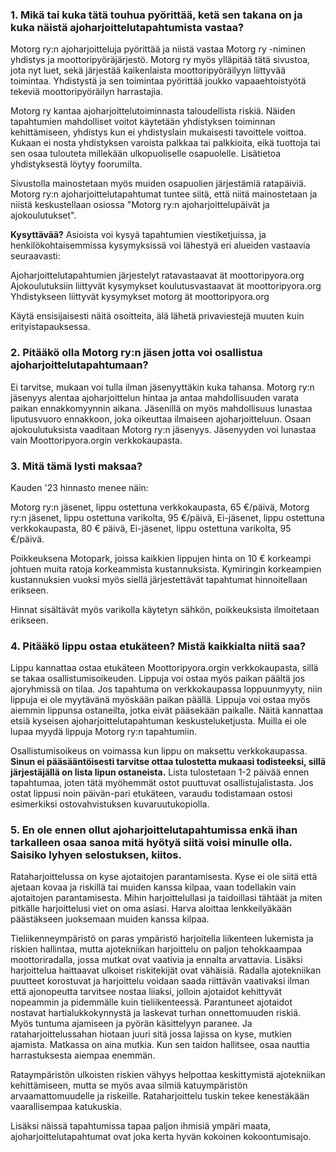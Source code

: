 ### 1. Mikä tai kuka tätä touhua pyörittää, ketä sen takana on ja kuka näistä ajoharjoittelutapahtumista vastaa?

Motorg ry:n ajoharjoitteluja pyörittää ja niistä vastaa Motorg ry -niminen yhdistys ja moottoripyöräjärjestö. Motorg ry myös ylläpitää tätä sivustoa, jota nyt luet, sekä järjestää kaikenlaista moottoripyöräilyyn liittyvää toimintaa. Yhdistystä ja sen toimintaa pyörittää joukko vapaaehtoistyötä tekeviä moottoripyöräilyn harrastajia.

Motorg ry kantaa ajoharjoittelutoiminnasta taloudellista riskiä. Näiden tapahtumien mahdolliset voitot käytetään yhdistyksen toiminnan kehittämiseen, yhdistys kun ei yhdistyslain mukaisesti tavoittele voittoa. Kukaan ei nosta yhdistyksen varoista palkkaa tai palkkioita, eikä tuottoja tai sen osaa tulouteta millekään ulkopuoliselle osapuolelle. Lisätietoa yhdistyksestä löytyy foorumilta.

Sivustolla mainostetaan myös muiden osapuolien järjestämiä ratapäiviä. Motorg ry:n ajoharjoittelutapahtumat tuntee siitä, että niitä mainostetaan ja niistä keskustellaan osiossa "Motorg ry:n ajoharjoittelupäivät ja ajokoulutukset".

**Kysyttävää?** Asioista voi kysyä tapahtumien viestiketjuissa, ja henkilökohtaisemmissa kysymyksissä voi lähestyä eri alueiden vastaavia seuraavasti:

Ajoharjoittelutapahtumien järjestelyt 	ratavastaavat ät moottoripyora.org
Ajokoulutuksiin liittyvät kysymykset 	koulutusvastaavat ät moottoripyora.org
Yhdistykseen liittyvät kysymykset 	motorg ät moottoripyora.org

Käytä ensisijaisesti näitä osoitteita, älä lähetä privaviestejä muuten kuin erityistapauksessa.


### 2. Pitääkö olla Motorg ry:n jäsen jotta voi osallistua ajoharjoittelutapahtumaan?

Ei tarvitse, mukaan voi tulla ilman jäsenyyttäkin kuka tahansa. Motorg ry:n jäsenyys alentaa ajoharjoittelun hintaa ja antaa mahdollisuuden varata paikan ennakkomyynnin aikana. Jäsenillä on myös mahdollisuus lunastaa liputusvuoro ennakkoon, joka oikeuttaa ilmaiseen ajoharjoitteluun. Osaan ajokoulutuksista vaaditaan Motorg ry:n jäsenyys. Jäsenyyden voi lunastaa vain Moottoripyora.orgin verkkokaupasta.


### 3. Mitä tämä lysti maksaa?

Kauden '23 hinnasto menee näin:

Motorg ry:n jäsenet, lippu ostettuna verkkokaupasta, 65 €/päivä,
Motorg ry:n jäsenet, lippu ostettuna varikolta, 95 €/päivä,
Ei-jäsenet, lippu ostettuna verkkokaupasta, 80 € päivä,
Ei-jäsenet, lippu ostettuna varikolta, 95 €/päivä.

Poikkeuksena Motopark, joissa kaikkien lippujen hinta on 10 € korkeampi johtuen muita ratoja korkeammista kustannuksista. Kymiringin korkeampien kustannuksien vuoksi myös siellä järjestettävät tapahtumat hinnoitellaan erikseen.

Hinnat sisältävät myös varikolla käytetyn sähkön, poikkeuksista ilmoitetaan erikseen.


### 4. Pitääkö lippu ostaa etukäteen? Mistä kaikkialta niitä saa?

Lippu kannattaa ostaa etukäteen Moottoripyora.orgin verkkokaupasta, sillä se takaa osallistumisoikeuden. Lippuja voi ostaa myös paikan päältä jos ajoryhmissä on tilaa. Jos tapahtuma on verkkokaupassa loppuunmyyty, niin lippuja ei ole myytävänä myöskään paikan päällä. Lippuja voi ostaa myös aiemmin lippunsa ostaneilta, jotka eivät pääsekään paikalle. Näitä kannattaa etsiä kyseisen ajoharjoittelutapahtuman keskusteluketjusta. Muilla ei ole lupaa myydä lippuja Motorg ry:n tapahtumiin.

Osallistumisoikeus on voimassa kun lippu on maksettu verkkokaupassa. **Sinun ei pääsääntöisesti tarvitse ottaa tulostetta mukaasi todisteeksi, sillä järjestäjällä on lista lipun ostaneista.** Lista tulostetaan 1-2 päivää ennen tapahtumaa, joten tätä myöhemmät ostot puuttuvat osallistujalistasta. Jos ostat lippusi noin päivän-pari etukäteen, varaudu todistamaan ostosi esimerkiksi ostovahvistuksen kuvaruutukopiolla.


### 5. En ole ennen ollut ajoharjoittelutapahtumissa enkä ihan tarkalleen osaa sanoa mitä hyötyä siitä voisi minulle olla. Saisiko lyhyen selostuksen, kiitos.

Rataharjoittelussa on kyse ajotaitojen parantamisesta. Kyse ei ole siitä että ajetaan kovaa ja riskillä tai muiden kanssa kilpaa, vaan todellakin vain ajotaitojen parantamisesta. Mihin harjoittelullasi ja taidoillasi tähtäät ja miten pitkälle harjoittelusi viet on oma asiasi. Harva aloittaa lenkkeilyäkään päästäkseen juoksemaan muiden kanssa kilpaa.

Tieliikenneympäristö on paras ympäristö harjoitella liikenteen lukemista ja riskien hallintaa, mutta ajotekniikan harjoittelu on paljon tehokkaampaa moottoriradalla, jossa mutkat ovat vaativia ja ennalta arvattavia. Lisäksi harjoittelua haittaavat ulkoiset riskitekijät ovat vähäisiä. Radalla ajotekniikan puutteet korostuvat ja harjoittelu voidaan saada riittävän vaativaksi ilman että ajonopeutta tarvitsee nostaa liiaksi, jolloin ajotaidot kehittyvät nopeammin ja pidemmälle kuin tieliikenteessä. Parantuneet ajotaidot nostavat hartialukkokynnystä ja laskevat turhan onnettomuuden riskiä. Myös tuntuma ajamiseen ja pyörän käsittelyyn paranee. Ja rataharjoittelussahan hiotaan juuri sitä jossa lajissa on kyse, mutkien ajamista. Matkassa on aina mutkia. Kun sen taidon hallitsee, osaa nauttia harrastuksesta aiempaa enemmän.

Rataympäristön ulkoisten riskien vähyys helpottaa keskittymistä ajotekniikan kehittämiseen, mutta se myös avaa silmiä katuympäristön arvaamattomuudelle ja riskeille. Rataharjoittelu tuskin tekee kenestäkään vaarallisempaa katukuskia.

Lisäksi näissä tapahtumissa tapaa paljon ihmisiä ympäri maata, ajoharjoittelutapahtumat ovat joka kerta hyvän kokoinen kokoontumisajo.
